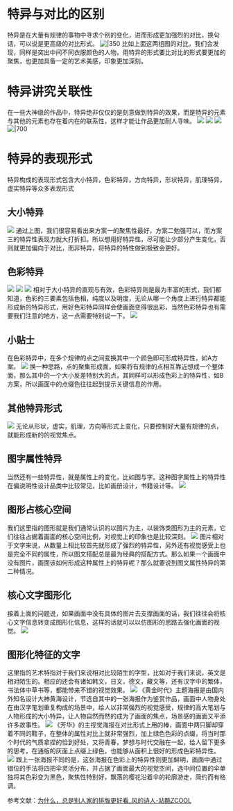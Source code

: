 # 特异与对比的区别

特异是在大量有规律的事物中寻求个别的变化，进而形成更加强烈的对比，换句话，可以说是更高级的对比形式。
![|350](https://qhdtc.oss-cn-chengdu.aliyuncs.com/obsidian/20221009103121.png)
比如上面这两组图的对比，我们会发现，同样是突出中间不同衣服颜色的人物，用特异的形式要比对比的形式要更加的聚焦，也更加具备一定的艺术美感，印象更加深刻。

# 特异讲究关联性
在一些大神级的作品中，特异绝非仅仅的是刻意做到特异的效果，而是特异的元素与其他的元素也存在着内在的联系性，这样才能让作品更加耐人寻味。
![](https://qhdtc.oss-cn-chengdu.aliyuncs.com/obsidian/20221009103301.png)
![](https://qhdtc.oss-cn-chengdu.aliyuncs.com/obsidian/20221009103317.png)
![](https://qhdtc.oss-cn-chengdu.aliyuncs.com/obsidian/20221009103335.png)
![|700](https://qhdtc.oss-cn-chengdu.aliyuncs.com/obsidian/20221009103425.png)
# 特异的表现形式
特异构成的表现形式包含大小特异，色彩特异，方向特异，形状特异，肌理特异，虚实特异等众多表现形式
## 大小特异
![](https://qhdtc.oss-cn-chengdu.aliyuncs.com/obsidian/20221009103604.png)
通过上图，我们很容易看出来方案一的聚焦性最好，方案二勉强可以，而方案三的特异性表现力就大打折扣。所以想用好特异性，尽可能让少部分产生变化，否则就更加偏向于对比，而非特异，将特异的特性做到极致会更好。
## 色彩特异
![](https://qhdtc.oss-cn-chengdu.aliyuncs.com/obsidian/20221009103651.png)
![](https://qhdtc.oss-cn-chengdu.aliyuncs.com/obsidian/20221009103659.png)
![](https://qhdtc.oss-cn-chengdu.aliyuncs.com/obsidian/20221009103708.png)
相对于大小特异的直观与有效，色彩特异则是最为丰富的形式，我们都知道，色彩的三要素包括色相，纯度以及明度，无论从哪一个角度上进行特异都能形成新的特异形式，用好色彩特异同样会使画面变得很出彩，当然色彩特异也有需要我们注意的地方，这一点需要特别说一下。
![](https://qhdtc.oss-cn-chengdu.aliyuncs.com/obsidian/20221009103751.png)
## 小贴士
在色彩特异中，在多个规律的点之间变换其中一个颜色即可形成特异性，如A方案。
![](https://qhdtc.oss-cn-chengdu.aliyuncs.com/obsidian/20221009103837.png)
换一种思路，点的聚集形成面，如果将有规律的点相互靠近想成一个整体面，那么其中的一个大小反差特别大的点，其同样可以形成色彩上的特异性，如B方案，所以画面中的点缀色往往起到提示关键信息的作用。

## 其他特异形式
![](https://qhdtc.oss-cn-chengdu.aliyuncs.com/obsidian/20221009103926.png)
无论从形状，虚实，肌理，方向等形式上变化，只要控制好大量有规律的点，就能形成新的的视觉焦点。
## 图字属性特异
当然还有一些特异性，就是属性上的变化，比如图与字。这种图字属性上的特异性在偏说明性设计品类中比较常见，比如画册设计，书籍设计等。
![](https://qhdtc.oss-cn-chengdu.aliyuncs.com/obsidian/20221009104139.png)
## 图形占核心空间
我们这里指的图形就是我们通常认识的以图片为主，以装饰类图形为主的元素，它们往往占据着画面的核心空间比例，对视觉上的印象也是比较深刻。
![](https://qhdtc.oss-cn-chengdu.aliyuncs.com/obsidian/%E4%B8%BA%E4%BB%80%E4%B9%88%EF%BC%8C%E6%80%BB%E6%98%AF%E5%88%AB%E4%BA%BA%E5%AE%B6%E7%9A%84%E6%8E%92%E7%89%88%E6%9B%B4%E5%A5%BD%E7%9C%8B_%E9%A3%8E%E7%9A%84%E8%AF%97%E4%BA%BA-%E7%AB%99%E9%85%B7ZCOOL.jpg)
图片相对于文字来说，从数量上相比较首先就形成了强烈的特异性，另外还有视觉感受上也是完全不同的属性，所以图文搭配总是最为经典的搭配方式。那么如果一个画面中没有图片，画面该如何形成这种属性上的特异呢？那么就要说到图文属性特异的第二种情况。
## 核心文字图形化
接着上面的问题说，如果画面中没有具体的图片去支撑画面的话，我们往往会将核心文字信息转变成图形化信息，这样的话就可以以仿图形的思路去强化画面的视觉。
![](https://qhdtc.oss-cn-chengdu.aliyuncs.com/obsidian/20221009104416.png)
## 图形化特征的文字
这里指的艺术特指对于我们来说相对比较陌生的字型，比如对于我们来说，英文是相对陌生的。相应的还会有诸如韩文，日文，德文，藏文等，还有汉字中的繁体，书法体中草书等，都能带来不错的视觉效果。
![](https://qhdtc.oss-cn-chengdu.aliyuncs.com/obsidian/20221009104512.png)
《黄金时代》主题海报是由国内外知名设计大神黄海设计，节选自其中的一张海报作为鉴赏作品，画面中人物身处在由汉字笔划重复构成的场景中，给人以非常强烈的视觉感受，规律的高大笔划与人物形成的大小特异，让人物自然而然的成为了画面的焦点，场景感的画面又平添许多故事性。
![](https://qhdtc.oss-cn-chengdu.aliyuncs.com/obsidian/20221009104602.png)
《芳华》的主视觉海报在对比形式上用的棒，画面中两只脚却穿着不同的鞋子，在整体的属性对比上就非常强烈，加上绿色色彩的点缀，将当时那个时代的气质拿捏的恰到好处，又将青春，梦想与时代交融在一起，给人留下更多的思考，在通版的灰面上点缀上绿色，也能够从面积上很好的形成色彩特异性。
![](https://qhdtc.oss-cn-chengdu.aliyuncs.com/obsidian/20221009104641.png)
跟上一张海报不同的是，这张海报在色彩上的特异性则更加鲜明，画面中通过错位的手法将四把伞灵活分布，并占据了画面最大的视觉空间，选中间位置的伞单独将其色彩变为黑色，聚焦性特别好，飘落的樱花沿着伞的轮廓游走，简约而有格调。


参考文献：[为什么，总是别人家的排版更好看_风的诗人-站酷ZCOOL](https://www.zcool.com.cn/article/ZMTM5OTAyNA==.html)